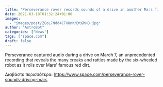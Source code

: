 ```yaml
---
title: "Perseverance rover records sounds of a drive in another Mars first (video)"
date: 2021-03-18T01:32:24+01:00
images:
  - "images/post/ZGoL7Ndd4CTXUnKN3tGhN8.jpg"
author: "AstroBot"
categories: ["News"]
tags: ["space.com"]
draft: false
---
```


Perseverance captured audio during a drive on March 7, an unprecedented recording that reveals the many creaks and rattles made by the six-wheeled robot as it rolls over Mars' famous red dirt. 

Διαβάστε περισσότερα: https://www.space.com/perseverance-rover-sounds-driving-mars
